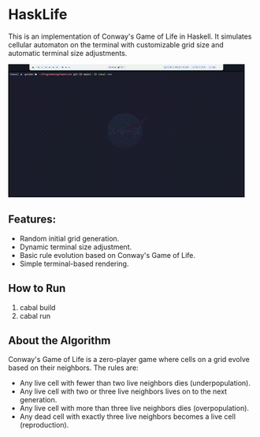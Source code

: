 # HaskLife

This is an implementation of Conway's Game of Life in Haskell. It simulates cellular automaton on the terminal with customizable grid size and automatic terminal size adjustments.

![Demo Gif Of HaskLife](./assets/demo.gif)

## Features:
- Random initial grid generation.
- Dynamic terminal size adjustment.
- Basic rule evolution based on Conway's Game of Life.
- Simple terminal-based rendering.

## How to Run
1. cabal build
2. cabal run


## About the Algorithm
Conway's Game of Life is a zero-player game where cells on a grid evolve based on their neighbors. The rules are:
- Any live cell with fewer than two live neighbors dies (underpopulation).
- Any live cell with two or three live neighbors lives on to the next generation.
- Any live cell with more than three live neighbors dies (overpopulation).
- Any dead cell with exactly three live neighbors becomes a live cell (reproduction).
